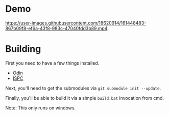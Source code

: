 # Demo

https://user-images.githubusercontent.com/18620914/161448483-867b09f8-ef6a-43f8-983c-47040fdd3b89.mp4

# Building

First you need to have a few things installed.

- [Odin](https://odin-lang.org/)
- [ISPC](https://ispc.github.io/)

Next, you'll need to get the submodules via `git submodule init --update`.

Finally, you'll be able to build it via a simple `build.bat` invocation from cmd.

Note: This only runs on windows.
